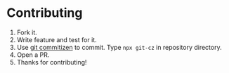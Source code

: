 # Contributing 

1. Fork it.
2. Write feature and test for it.
3. Use [git commitizen](https://github.com/commitizen/cz-cli) to commit. Type `npx git-cz` in repository directory.
4. Open a PR.
5. Thanks for contributing!